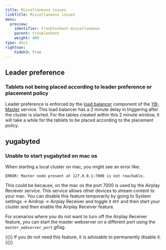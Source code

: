 ```yaml
---
title: Miscellaneous issues
linkTitle: Miscellaneous issues
menu:
  preview:
    identifier: troubleshoot-miscellaneous
    parent: troubleshoot
    weight: 400
type: docs
rightnav:
    hideh3: true
---
```


## Leader preference

### Tablets not being placed according to leader preference or placement policy

Leader preference is enforced by the [load balancer](../../architecture/yb-master#load-balancing) component of the [YB-Master](../../architecture/yb-master) service. This load balancer has a 2 minute delay in triggering after the cluster is started. For the tables created within this 2 minute window, it will take a while for the tablets to be placed according to the placement policy.

## yugabyted

### Unable to start yugabyted on mac os

When starting a local cluster on mac, you might see an error like:

```bash{.nocopy}
ERROR: Master node present at 127.0.0.1:7000 is not reachable.
```

This could be because, on the mac os the port 7000 is used by the Airplay Reciever service. This service allows other devices to stream content to your mac. You can disable this feature temporarily by going to System settings -> Airdrop -> Airplay Receiver and toggle it `OFF` and then start your cluster and then enable the Airplay Receiver feature.

For scenarios where you do not want to turn off the Airplay Receiver feature, you can start the master webserver on a different port using the `master_webserver_port` gflag.

{{<tip>}}
If you do not need this feature, it is advisable to permanently disable it.
{{</tip>}}
